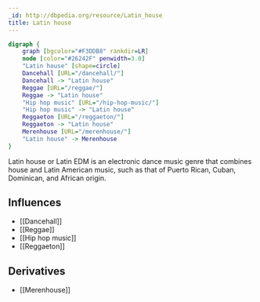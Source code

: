 ```yaml
---
_id: http://dbpedia.org/resource/Latin_house
title: Latin house
---
```


```dot
digraph {
	graph [bgcolor="#F3DDB8" rankdir=LR]
	node [color="#26242F" penwidth=3.0]
	"Latin house" [shape=circle]
	Dancehall [URL="/dancehall/"]
	Dancehall -> "Latin house"
	Reggae [URL="/reggae/"]
	Reggae -> "Latin house"
	"Hip hop music" [URL="/hip-hop-music/"]
	"Hip hop music" -> "Latin house"
	Reggaeton [URL="/reggaeton/"]
	Reggaeton -> "Latin house"
	Merenhouse [URL="/merenhouse/"]
	"Latin house" -> Merenhouse
}
```

Latin house or Latin EDM is an electronic dance music genre that combines house and Latin American music, such as that of Puerto Rican, Cuban, Dominican, and African origin.

## Influences

- [[Dancehall]]
- [[Reggae]]
- [[Hip hop music]]
- [[Reggaeton]]

## Derivatives

- [[Merenhouse]]
